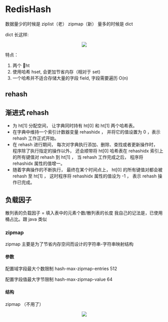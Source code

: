 # RedisHash
数据量少的时候是 ziplist（老） zipmap（新）
量多的时候是 dict

dict 长这样:
<div align="center"> <img src="http://zpengg.oss-cn-shenzhen.aliyuncs.com/img/ccaa3098a178e98a8e4ed1b559fbfc3e.png"/> </div>

特点：
1. 两个 ht
2. 使用哈希 hset, 会更加节省内存（相对于 set)
3. 一个哈希并不适合存储大量的字段 field, 字段需要遍历 O(n)

## rehash

## 渐进式 rehash
- 为 ht[1] 分配空间， 让字典同时持有 ht[0] 和 ht[1] 两个哈希表。
- 在字典中维持一个索引计数器变量 rehashidx ， 并将它的值设置为 0 ，表示 rehash 工作正式开始。
- 在 rehash 进行期间， 每次对字典执行添加、删除、查找或者更新操作时， 程序除了执行指定的操作以外， 还会顺带将 ht[0] 哈希表在 rehashidx 索引上的所有键值对 rehash 到 ht[1] ， 当 rehash 工作完成之后， 程序将 rehashidx 属性的值增一。
- 随着字典操作的不断执行， 最终在某个时间点上， ht[0] 的所有键值对都会被 rehash 至 ht[1] ， 这时程序将 rehashidx 属性的值设为 -1 ， 表示 rehash 操作已完成。

## 负载因子
散列表的负载因子 = 填入表中的元素个数/散列表的长度
我自己的记法是，已使用桶占比。跟 java 类似

### zipmap
zipmap 主要是为了节省内存空间而设计的字符串-字符串映射结构

#### 参数
配置域字段最大个数限制
hash-max-zipmap-entries 512

配置字段值最大字节限制
hash-max-zipmap-value 64

#### 结构
zipmap （不用了）

<div align="center"> <img src="http://zpengg.oss-cn-shenzhen.aliyuncs.com/img/d72ad7fa106d306baf1e7e48d43fe56d.png"/> </div>
